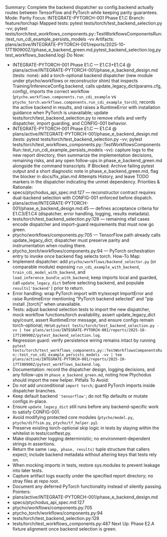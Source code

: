Summary: Complete the backend dispatcher so config.backend actually routes between TensorFlow and PyTorch while keeping parity guarantees.
Mode: Parity
Focus: INTEGRATE-PYTORCH-001 Phase E1.C
Branch: feature/torchapi
Mapped tests: pytest tests/torch/test_backend_selection.py -vv; pytest tests/torch/test_workflows_components.py::TestWorkflowsComponentsRun::test_run_cdi_example_persists_models -vv
Artifacts: plans/active/INTEGRATE-PYTORCH-001/reports/2025-10-17T190900Z/{phase_e_backend_green.md,pytest_backend_selection.log,pytest_workflows_backend.log}
Do Now:
- INTEGRATE-PYTORCH-001 Phase E1.C — E1.C3+E1.C4 @ plans/active/INTEGRATE-PYTORCH-001/phase_e_backend_design.md (tests: none): add a torch-optional backend dispatcher (new module under ptycho/workflows or reconstructor shim) that inspects Training/InferenceConfig.backend, calls update_legacy_dict(params.cfg, config), imports the correct workflow (`ptycho.workflows.components.run_cdi_example` vs `ptycho_torch.workflows.components.run_cdi_example_torch`), records the active backend in results, and raises a RuntimeError with installation guidance when PyTorch is unavailable; update tests/torch/test_backend_selection.py to remove xfails and verify dispatcher, import guarding, and CONFIG-001 behavior.
- INTEGRATE-PYTORCH-001 Phase E1.C — E1.C4 @ plans/active/INTEGRATE-PYTORCH-001/phase_e_backend_design.md (tests: pytest tests/torch/test_backend_selection.py -vv; pytest tests/torch/test_workflows_components.py::TestWorkflowsComponentsRun::test_run_cdi_example_persists_models -vv): capture logs to the new report directory, then summarize the implementation decisions, remaining risks, and any open follow-ups in phase_e_backend_green.md alongside the command transcripts.
If Blocked: Archive failing pytest output and a short diagnostic note in phase_e_backend_green.md, flag the blocker in docs/fix_plan.md Attempts History, and leave TODO markers in the dispatcher indicating the unmet dependency.
Priorities & Rationale:
- specs/ptychodus_api_spec.md:127 — reconstructor contract requires dual-backend selection with CONFIG-001 enforced before dispatch.
- plans/active/INTEGRATE-PYTORCH-001/phase_e_backend_design.md:45 — defines acceptance criteria for E1.C3/E1.C4 (dispatcher, error handling, logging, results metadata).
- tests/torch/test_backend_selection.py:128 — remaining xfail cases encode dispatcher and import-guard requirements that must now go green.
- ptycho/workflows/components.py:705 — TensorFlow path already calls update_legacy_dict; dispatcher must preserve parity and instrumentation when routing there.
- ptycho_torch/workflows/components.py:94 — PyTorch orchestration entry to invoke once backend flag selects torch.
How-To Map:
- Implement dispatcher: add `ptycho/workflows/backend_selector.py` (or comparable module) exposing `run_cdi_example_with_backend`, `train_cdi_model_with_backend`, and `load_inference_bundle_with_backend`; keep imports local and guarded, call `update_legacy_dict` before selecting backend, and populate `results['backend']` prior to return.
- Error handling: wrap PyTorch import with try/except ImportError and raise RuntimeError mentioning "PyTorch backend selected" and "pip install .[torch]" when unavailable.
- Tests: adjust backend selection tests to import the new dispatcher, mock workflow functions/torch availability, assert update_legacy_dict spy/count, assert RuntimeError message, and ensure configs remain torch-optional; rerun `pytest tests/torch/test_backend_selection.py -vv | tee plans/active/INTEGRATE-PYTORCH-001/reports/2025-10-17T190900Z/pytest_backend_selection.log`.
- Regression guard: verify persistence wiring remains intact by running `pytest tests/torch/test_workflows_components.py::TestWorkflowsComponentsRun::test_run_cdi_example_persists_models -vv | tee plans/active/INTEGRATE-PYTORCH-001/reports/2025-10-17T190900Z/pytest_workflows_backend.log`.
- Documentation: record the dispatcher design, logging decisions, and any follow-ups in `phase_e_backend_green.md`, noting how Ptychodus should import the new helper.
Pitfalls To Avoid:
- Do not add unconditional `import torch`; guard PyTorch imports inside dispatcher branches.
- Keep default backend `'tensorflow'`; do not flip defaults or mutate configs in-place.
- Ensure `update_legacy_dict` still runs before any backend-specific work to satisfy CONFIG-001.
- Avoid modifying protected core modules (`ptycho/model.py`, `ptycho/diffsim.py`, `ptycho/tf_helper.py`).
- Preserve existing torch-optional skip logic in tests by staying within the whitelist in tests/conftest.py.
- Make dispatcher logging deterministic; no environment-dependent strings in assertions.
- Return the same `(amp, phase, results)` tuple structure that callers expect; include backend metadata without altering keys that tests rely on.
- When mocking imports in tests, restore sys.modules to prevent leakage into later tests.
- Capture artifact logs exactly under the specified report directory; no stray files at repo root.
- Document any deferred PyTorch functionality instead of silently passing.
Pointers:
- plans/active/INTEGRATE-PYTORCH-001/phase_e_backend_design.md
- specs/ptychodus_api_spec.md:127
- ptycho/workflows/components.py:705
- ptycho_torch/workflows/components.py:94
- tests/torch/test_backend_selection.py:128
- tests/torch/test_workflows_components.py:487
Next Up: Phase E2.A fixture alignment once backend selection is green.
